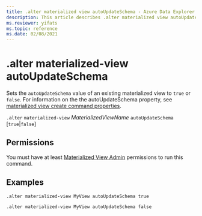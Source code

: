 ```yaml
---
title: .alter materialized view autoUpdateSchema - Azure Data Explorer
description: This article describes .alter materialized view autoUpdateSchema in Azure Data Explorer.
ms.reviewer: yifats
ms.topic: reference
ms.date: 02/08/2021
---
```


# .alter materialized-view autoUpdateSchema

Sets the `autoUpdateSchema` value of an existing materialized view to `true` or `false`. For information on the the autoUpdateSchema property, see [materialized view create command properties](materialized-view-create.md#properties).

`.alter` `materialized-view` *MaterializedViewName* `autoUpdateSchema` [`true`|`false`]

## Permissions

You must have at least [Materialized View Admin](../access-control/role-based-access-control.md) permissions to run this command.

## Examples

```kusto
.alter materialized-view MyView autoUpdateSchema true

.alter materialized-view MyView autoUpdateSchema false
```
